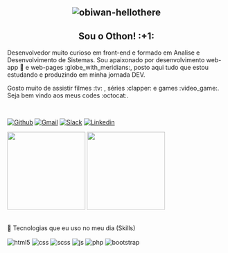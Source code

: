 <h2 align="center"><br/>
  
![obiwan-hellothere](https://user-images.githubusercontent.com/38433238/139498468-4eb2c999-3ad6-4ee2-a580-6181c864b5d5.gif)<br/>
  
<h2 align="center" >Sou o Othon! :+1:</h2>
  
<p>Desenvolvedor muito curioso em front-end e formado em Analise e Desenvolvimento de Sistemas. Sou apaixonado por desenvolvimento web-app 📱 e web-pages :globe_with_meridians:, posto aqui tudo que estou estudando e produzindo em minha jornada DEV.</p>
Gosto muito de assistir filmes :tv: , séries :clapper: e games :video_game:. 
Seja bem vindo aos meus codes :octocat:.</p><br/>

  [![Github](https://img.shields.io/badge/GitHub-100000?style=for-the-badge&logo=github&logoColor=white)](https://github.com/othonsm)
  [![Gmail](https://img.shields.io/badge/Gmail-D14836?style=for-the-badge&logo=gmail&logoColor=white)](othonsmedeiro@gmail.com)
  [![Slack](https://img.shields.io/badge/Slack-4A154B?style=for-the-badge&logo=slack&logoColor=white)](https://app.slack.com/client/T017A1739LK/C0173326B2A/user_profile/U016V2QNA0P)
  [![Linkedin](https://img.shields.io/badge/LinkedIn-0077B5?style=for-the-badge&logo=linkedin&logoColor=white)](https://www.linkedin.com/in/othonmedeiros/)

<div style= align="center">
  <img height="180em" src="https://github-readme-stats.vercel.app/api?username=Othonsm&show_icons=true&theme=github_dark&include_all_commits=true&count_private=true"/>               <img height="180em" src="https://github-readme-stats.vercel.app/api/top-langs/?username=Othonsm&layout=compact&langs_count=7&theme=github_dark"/>
</div>

<div align="left"><br/>
  <p> 🚀 Tecnologias que eu uso no meu dia (Skills)</p>
  <div style="display: inline_block">
    <img align="center" alt="html5" src="https://img.shields.io/badge/HTML5-E34F26?style=for-the-badge&logo=html5&logoColor=white" />
    <img align="center" alt="css" src="https://img.shields.io/badge/CSS3-1572B6?style=for-the-badge&logo=css3&logoColor=white" />
    <img align="center" alt="scss" src="https://img.shields.io/badge/Sass-CC6699?style=for-the-badge&logo=sass&logoColor=white" />
    <img align="center" alt="js" src="https://img.shields.io/badge/JavaScript-F7DF1E?style=for-the-badge&logo=javascript&logoColor=black" />
    <img align="center" alt="php" src="https://img.shields.io/badge/WordPress-777BB4?style=for-the-badge&logo=php&logoColor=white" />
    <!--<img align="center" alt="css" src="https://img.shields.io/badge/React-20232A?style=for-the-badge&logo=react&logoColor=61DAFB" />-->
    <img align="center" alt="bootstrap" src="https://img.shields.io/badge/Bootstrap-563D7C?style=for-the-badge&logo=bootstrap&logoColor=white" />
  </div>
</div>
